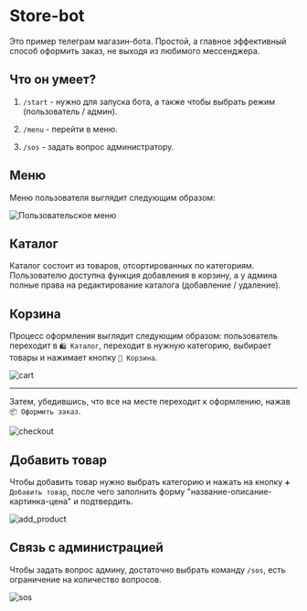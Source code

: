 # Store-bot

Это пример телеграм магазин-бота. Простой, а главное эффективный способ оформить заказ, не выходя из любимого мессенджера. 

## Что он умеет?

1. `/start` - нужно для запуска бота, а также чтобы выбрать режим (пользователь / админ). 

2. `/menu` - перейти в меню. 

3. `/sos` - задать вопрос администратору.

## Меню

Меню пользователя выглядит следующим образом:

![Пользовательское меню](data/assets/4.png)

## Каталог

Каталог состоит из товаров, отсортированных по категориям. Пользователю доступна функция добавления в корзину, а у админа полные права на редактирование каталога (добавление / удаление).

## Корзина

Процесс оформления выглядит следующим образом: пользователь переходит в `🛍️ Каталог`, переходит в нужную категорию, выбирает товары и нажимает кнопку `🛒 Корзина`. 

![cart](data/assets/5.png)

------

Затем, убедившись, что все на месте переходит к оформлению, нажав `📦 Оформить заказ`.

![checkout](data/assets/6.png)

## Добавить товар

Чтобы добавить товар нужно выбрать категорию и нажать на кнопку `➕ Добавить товар`, после чего заполнить форму "название-описание-картинка-цена" и подтвердить.

![add_product](data/assets/1.png)

## Связь с администрацией

Чтобы задать вопрос админу, достаточно выбрать команду `/sos`, есть ограничение на количество вопросов.

![sos](data/assets/7.png)
